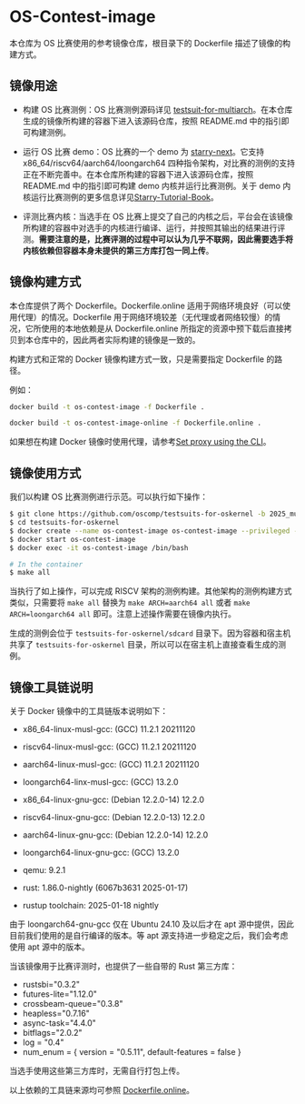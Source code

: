 # OS-Contest-image

本仓库为 OS 比赛使用的参考镜像仓库，根目录下的 Dockerfile 描述了镜像的构建方式。

## 镜像用途

- 构建 OS 比赛测例：OS 比赛测例源码详见 [testsuit-for-multiarch](https://github.com/oscomp/testsuits-for-oskernel/tree/2025_multiarch)。在本仓库生成的镜像所构建的容器下进入该源码仓库，按照 README.md 中的指引即可构建测例。

- 运行 OS 比赛 demo：OS 比赛的一个 demo 为 [starry-next](https://github.com/oscomp/starry-next)。它支持 x86_64/riscv64/aarch64/loongarch64 四种指令架构，对比赛的测例的支持正在不断完善中。在本仓库所构建的容器下进入该源码仓库，按照 README.md 中的指引即可构建 demo 内核并运行比赛测例。关于 demo 内核运行比赛测例的更多信息详见[Starry-Tutorial-Book](https://azure-stars.github.io/Starry-Tutorial-Book/ch01-04.html)。

- 评测比赛内核：当选手在 OS 比赛上提交了自己的内核之后，平台会在该镜像所构建的容器中对选手的内核进行编译、运行，并按照其输出的结果进行评测。**需要注意的是，比赛评测的过程中可以认为几乎不联网，因此需要选手将内核依赖但容器本身未提供的第三方库打包一同上传**。

## 镜像构建方式

本仓库提供了两个 Dockerfile。Dockerfile.online 适用于网络环境良好（可以使用代理）的情况。Dockerfile 用于网络环境较差（无代理或者网络较慢）的情况，它所使用的本地依赖是从 Dockerfile.online 所指定的资源中预下载后直接拷贝到本仓库中的，因此两者实际构建的镜像是一致的。

构建方式和正常的 Docker 镜像构建方式一致，只是需要指定 Dockerfile 的路径。

例如：

```bash
docker build -t os-contest-image -f Dockerfile .

docker build -t os-contest-image-online -f Dockerfile.online .
```

如果想在构建 Docker 镜像时使用代理，请参考[Set proxy using the CLI](https://docs.docker.com/engine/cli/proxy/#set-proxy-using-the-cli)。

## 镜像使用方式
我们以构建 OS 比赛测例进行示范。可以执行如下操作：

```bash
$ git clone https://github.com/oscomp/testsuits-for-oskernel -b 2025_multiarch
$ cd testsuits-for-oskernel
$ docker create --name os-contest-image os-contest-image --privileged -v .:/code -w /code os-contest-image sleep inf
$ docker start os-contest-image
$ docker exec -it os-contest-image /bin/bash

# In the container
$ make all
```

当执行了如上操作，可以完成 RISCV 架构的测例构建。其他架构的测例构建方式类似，只需要将 `make all` 替换为 `make ARCH=aarch64 all` 或者 `make ARCH=loongarch64 all` 即可。注意上述操作需要在镜像内执行。

生成的测例会位于 `testsuits-for-oskernel/sdcard` 目录下。因为容器和宿主机共享了 `testsuits-for-oskernel` 目录，所以可以在宿主机上直接查看生成的测例。

## 镜像工具链说明
关于 Docker 镜像中的工具链版本说明如下：

- x86_64-linux-musl-gcc: (GCC) 11.2.1 20211120
- riscv64-linux-musl-gcc: (GCC) 11.2.1 20211120
- aarch64-linux-musl-gcc: (GCC) 11.2.1 20211120
- loongarch64-linx-musl-gcc: (GCC) 13.2.0
- x86_64-linux-gnu-gcc: (Debian 12.2.0-14) 12.2.0
- riscv64-linux-gnu-gcc: (Debian 12.2.0-13) 12.2.0
- aarch64-linux-gnu-gcc: (Debian 12.2.0-14) 12.2.0
- loongarch64-linux-gnu-gcc: (GCC) 13.2.0

- qemu: 9.2.1
- rust: 1.86.0-nightly (6067b3631 2025-01-17)
- rustup toolchain: 2025-01-18 nightly


由于 loongarch64-gnu-gcc 仅在 Ubuntu 24.10 及以后才在 apt 源中提供，因此目前我们使用的是自行编译的版本。等 apt 源支持进一步稳定之后，我们会考虑使用 apt 源中的版本。

当该镜像用于比赛评测时，也提供了一些自带的 Rust 第三方库：
- rustsbi="0.3.2"
- futures-lite="1.12.0"
- crossbeam-queue="0.3.8"
- heapless="0.7.16"
- async-task="4.4.0"
- bitflags="2.0.2"
- log = "0.4"
- num_enum = { version = "0.5.11", default-features = false }

当选手使用这些第三方库时，无需自行打包上传。

以上依赖的工具链来源均可参照 [Dockerfile.online](./Dockerfile.online)。